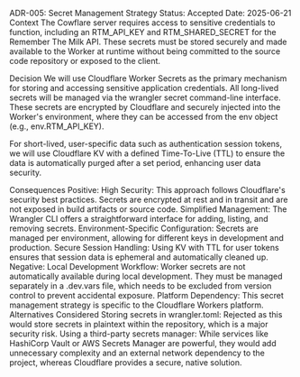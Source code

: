 ADR-005: Secret Management Strategy
Status: Accepted
Date: 2025-06-21
Context
The Cowflare server requires access to sensitive credentials to function, including an RTM_API_KEY and RTM_SHARED_SECRET for the Remember The Milk API. These secrets must be stored securely and made available to the Worker at runtime without being committed to the source code repository or exposed to the client.

Decision
We will use Cloudflare Worker Secrets as the primary mechanism for storing and accessing sensitive application credentials. All long-lived secrets will be managed via the wrangler secret command-line interface. These secrets are encrypted by Cloudflare and securely injected into the Worker's environment, where they can be accessed from the env object (e.g., env.RTM_API_KEY).

For short-lived, user-specific data such as authentication session tokens, we will use Cloudflare KV with a defined Time-To-Live (TTL) to ensure the data is automatically purged after a set period, enhancing user data security.

Consequences
Positive:
High Security: This approach follows Cloudflare's security best practices. Secrets are encrypted at rest and in transit and are not exposed in build artifacts or source code.
Simplified Management: The Wrangler CLI offers a straightforward interface for adding, listing, and removing secrets.
Environment-Specific Configuration: Secrets are managed per environment, allowing for different keys in development and production.
Secure Session Handling: Using KV with TTL for user tokens ensures that session data is ephemeral and automatically cleaned up.
Negative:
Local Development Workflow: Worker secrets are not automatically available during local development. They must be managed separately in a .dev.vars file, which needs to be excluded from version control to prevent accidental exposure.
Platform Dependency: This secret management strategy is specific to the Cloudflare Workers platform.
Alternatives Considered
Storing secrets in wrangler.toml: Rejected as this would store secrets in plaintext within the repository, which is a major security risk.
Using a third-party secrets manager: While services like HashiCorp Vault or AWS Secrets Manager are powerful, they would add unnecessary complexity and an external network dependency to the project, whereas Cloudflare provides a secure, native solution.